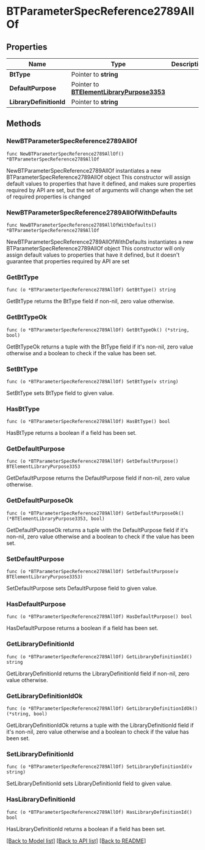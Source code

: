 # BTParameterSpecReference2789AllOf

## Properties

Name | Type | Description | Notes
------------ | ------------- | ------------- | -------------
**BtType** | Pointer to **string** |  | [optional] 
**DefaultPurpose** | Pointer to [**BTElementLibraryPurpose3353**](BTElementLibraryPurpose3353.md) |  | [optional] 
**LibraryDefinitionId** | Pointer to **string** |  | [optional] 

## Methods

### NewBTParameterSpecReference2789AllOf

`func NewBTParameterSpecReference2789AllOf() *BTParameterSpecReference2789AllOf`

NewBTParameterSpecReference2789AllOf instantiates a new BTParameterSpecReference2789AllOf object
This constructor will assign default values to properties that have it defined,
and makes sure properties required by API are set, but the set of arguments
will change when the set of required properties is changed

### NewBTParameterSpecReference2789AllOfWithDefaults

`func NewBTParameterSpecReference2789AllOfWithDefaults() *BTParameterSpecReference2789AllOf`

NewBTParameterSpecReference2789AllOfWithDefaults instantiates a new BTParameterSpecReference2789AllOf object
This constructor will only assign default values to properties that have it defined,
but it doesn't guarantee that properties required by API are set

### GetBtType

`func (o *BTParameterSpecReference2789AllOf) GetBtType() string`

GetBtType returns the BtType field if non-nil, zero value otherwise.

### GetBtTypeOk

`func (o *BTParameterSpecReference2789AllOf) GetBtTypeOk() (*string, bool)`

GetBtTypeOk returns a tuple with the BtType field if it's non-nil, zero value otherwise
and a boolean to check if the value has been set.

### SetBtType

`func (o *BTParameterSpecReference2789AllOf) SetBtType(v string)`

SetBtType sets BtType field to given value.

### HasBtType

`func (o *BTParameterSpecReference2789AllOf) HasBtType() bool`

HasBtType returns a boolean if a field has been set.

### GetDefaultPurpose

`func (o *BTParameterSpecReference2789AllOf) GetDefaultPurpose() BTElementLibraryPurpose3353`

GetDefaultPurpose returns the DefaultPurpose field if non-nil, zero value otherwise.

### GetDefaultPurposeOk

`func (o *BTParameterSpecReference2789AllOf) GetDefaultPurposeOk() (*BTElementLibraryPurpose3353, bool)`

GetDefaultPurposeOk returns a tuple with the DefaultPurpose field if it's non-nil, zero value otherwise
and a boolean to check if the value has been set.

### SetDefaultPurpose

`func (o *BTParameterSpecReference2789AllOf) SetDefaultPurpose(v BTElementLibraryPurpose3353)`

SetDefaultPurpose sets DefaultPurpose field to given value.

### HasDefaultPurpose

`func (o *BTParameterSpecReference2789AllOf) HasDefaultPurpose() bool`

HasDefaultPurpose returns a boolean if a field has been set.

### GetLibraryDefinitionId

`func (o *BTParameterSpecReference2789AllOf) GetLibraryDefinitionId() string`

GetLibraryDefinitionId returns the LibraryDefinitionId field if non-nil, zero value otherwise.

### GetLibraryDefinitionIdOk

`func (o *BTParameterSpecReference2789AllOf) GetLibraryDefinitionIdOk() (*string, bool)`

GetLibraryDefinitionIdOk returns a tuple with the LibraryDefinitionId field if it's non-nil, zero value otherwise
and a boolean to check if the value has been set.

### SetLibraryDefinitionId

`func (o *BTParameterSpecReference2789AllOf) SetLibraryDefinitionId(v string)`

SetLibraryDefinitionId sets LibraryDefinitionId field to given value.

### HasLibraryDefinitionId

`func (o *BTParameterSpecReference2789AllOf) HasLibraryDefinitionId() bool`

HasLibraryDefinitionId returns a boolean if a field has been set.


[[Back to Model list]](../README.md#documentation-for-models) [[Back to API list]](../README.md#documentation-for-api-endpoints) [[Back to README]](../README.md)


